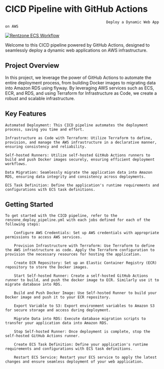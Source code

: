 #                                               **CICD Pipeline with GitHub Actions**
                                                  Deploy a Dynamic Web App on AWS

[![Rentzone ECS  Workflow](https://github.com/sdime401/rentzone-github-actions-terraforms-ecs-projects/actions/workflows/rentzone_deploy_pipeline.yml/badge.svg)](https://github.com/sdime401/rentzone-github-actions-terraforms-ecs-projects/actions/workflows/rentzone_deploy_pipeline.yml)


Welcome to this CICD pipeline powered by GitHub Actions, designed to seamlessly deploy a dynamic web applications on AWS infrastructure. 

## **Project Overview**
In this project, we leverage the power of GitHub Actions to automate the entire deployment process, from building Docker images to migrating data into Amazon RDS using flyway. By leveraging AWS services such as ECS, ECR, and RDS, and using Terraform for Infrastructure as Code, we create a robust and scalable infrastructure.

## **Key Features**

    Automated Deployment: This CICD pipeline automates the deployment process, saving you time and effort.

    Infrastructure as Code with Terraform: Utilize Terraform to define, provision, and manage the AWS infrastructure in a declarative manner, ensuring consistency and reliability.

    Self-hosted Runners: Utilize self-hosted GitHub Actions runners to build and push Docker images securely, ensuring efficient deployment workflows.

    Data Migration: Seamlessly migrate the application data into Amazon RDS, ensuring data integrity and consistency across deployments.

    ECS Task Definition: Define the application's runtime requirements and configurations with ECS task definitions.


## **Getting Started**

    To get started with the CICD pipeline, refer to the renzone_deploy_pipeline.yml with each jobs defined for each of the following steps:

        Configure AWS Credentials: Set up AWS credentials with appropriate permissions to access AWS services.

        Provision Infrastructure with Terraform: Use Terraform to define the AWS infrastructure as code. Apply the Terraform configuration to provision the necessary resources for hosting the application.

        Create ECR Repository: Set up an Elastic Container Registry (ECR) repository to store the Docker images.

        Start Self-hosted Runner: Create a self-hosted GitHub Actions runner to build, and push the docker image to ECR. Similarly use it to migrate database into RDS.

        Build and Push Docker Image: Use Self-hosted Runner to build your Docker image and push it to your ECR repository.

        Export Variable to S3: Export environment variables to Amazon S3 for secure storage and access during deployment.

        Migrate Data into RDS: Execute database migration scripts to transfer your application data into Amazon RDS.

        Stop Self-hosted Runner: Once deployment is complete, stop the self-hosted GitHub Actions runner.

        Create ECS Task Definition: Define your application's runtime requirements and configurations with ECS task definitions.

        Restart ECS Service: Restart your ECS service to apply the latest changes and ensure seamless deployment of your web application.